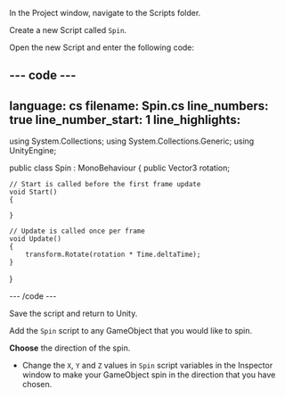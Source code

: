 In the Project window, navigate to the Scripts folder. 

Create a new Script called `Spin`.

Open the new Script and enter the following code:

--- code ---
---
language: cs
filename: Spin.cs
line_numbers: true
line_number_start: 1
line_highlights:
---

using System.Collections;
using System.Collections.Generic;
using UnityEngine;

public class Spin : MonoBehaviour
{
    public Vector3 rotation;

    // Start is called before the first frame update
    void Start()
    {
       
    }

    // Update is called once per frame
    void Update()
    {
        transform.Rotate(rotation * Time.deltaTime); 
    }
}

--- /code ---

Save the script and return to Unity. 

Add the `Spin` script to any GameObject that you would like to spin. 

**Choose** the direction of the spin.

+ Change the `X`, `Y` and `Z` values in `Spin` script variables in the Inspector window to make your GameObject spin in the direction that you have chosen. 
